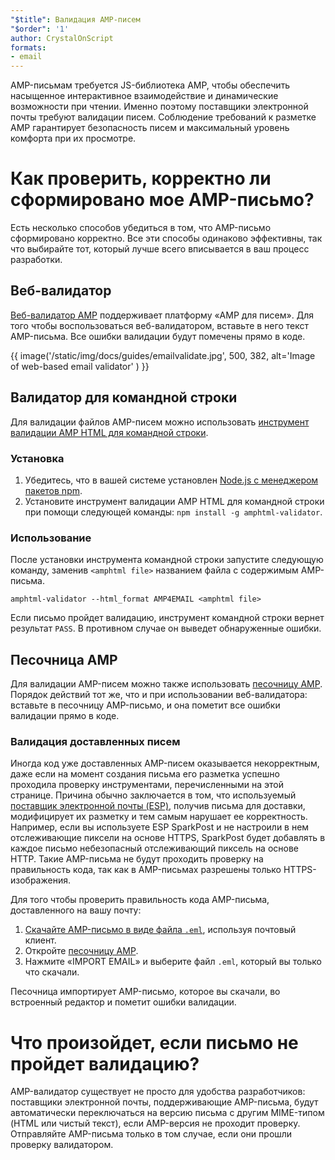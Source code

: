 ```yaml
---
"$title": Валидация AMP-писем
"$order": '1'
author: CrystalOnScript
formats:
- email
---
```


AMP-письмам требуется JS-библиотека AMP, чтобы обеспечить насыщенное интерактивное взаимодействие и динамические возможности при чтении. Именно поэтому поставщики электронной почты требуют валидации писем. Соблюдение требований к разметке AMP гарантирует безопасность писем и максимальный уровень комфорта при их просмотре.

# Как проверить, корректно ли сформировано мое AMP-письмо?

Есть несколько способов убедиться в том, что AMP-письмо сформировано корректно. Все эти способы одинаково эффективны, так что выбирайте тот, который лучше всего вписывается в ваш процесс разработки.

## Веб-валидатор

[Веб-валидатор AMP](https://validator.ampproject.org/#htmlFormat=AMP4EMAIL) поддерживает платформу «AMP для писем». Для того чтобы воспользоваться веб-валидатором, вставьте в него текст AMP-письма. Все ошибки валидации будут помечены прямо в коде.

{{ image('/static/img/docs/guides/emailvalidate.jpg', 500, 382, alt='Image of web-based email validator' ) }}

## Валидатор для командной строки

Для валидации файлов AMP-писем можно использовать [инструмент валидации AMP HTML для командной строки](https://www.npmjs.com/package/amphtml-validator).

### Установка

1. Убедитесь, что в вашей системе установлен [Node.js с менеджером пакетов npm](https://docs.npmjs.com/downloading-and-installing-node-js-and-npm).
2. Установите инструмент валидации AMP HTML для командной строки при помощи следующей команды: `npm install -g amphtml-validator`.

### Использование

После установки инструмента командной строки запустите следующую команду, заменив `<amphtml file>` названием файла с содержимым AMP-письма.

```
amphtml-validator --html_format AMP4EMAIL <amphtml file>
```

Если письмо пройдет валидацию, инструмент командной строки вернет результат `PASS`. В противном случае он выведет обнаруженные ошибки.

## Песочница AMP

Для валидации AMP-писем можно также использовать [песочницу AMP](https://playground.amp.dev/?runtime=amp4email). Порядок действий тот же, что и при использовании веб-валидатора: вставьте в песочницу AMP-письмо, и она пометит все ошибки валидации прямо в коде.

### Валидация доставленных писем

Иногда код уже доставленных AMP-писем оказывается некорректным, даже если на момент создания письма его разметка успешно проходила проверку инструментами, перечисленными на этой странице. Причина обычно заключается в том, что используемый [поставщик электронной почты (ESP)](https://amp.dev/support/faq/email-support/), получив письма для доставки, модифицирует их разметку и тем самым нарушает ее корректность. Например, если вы используете ESP SparkPost и не настроили в нем отслеживающие пиксели на основе HTTPS, SparkPost будет добавлять в каждое письмо небезопасный отслеживающий пиксель на основе HTTP. Такие AMP-письма не будут проходить проверку на правильность кода, так как в AMP-письмах разрешены только HTTPS-изображения.

Для того чтобы проверить правильность кода AMP-письма, доставленного на вашу почту:

1. [Скачайте AMP-письмо в виде файла `.eml`](https://www.codetwo.com/kb/export-email-to-file), используя почтовый клиент.
2. Откройте [песочницу AMP](https://playground.amp.dev/?runtime=amp4email).
3. Нажмите «IMPORT EMAIL» и выберите файл `.eml`, который вы только что скачали.

Песочница импортирует AMP-письмо, которое вы скачали, во встроенный редактор и пометит ошибки валидации.

# Что произойдет, если письмо не пройдет валидацию?

AMP-валидатор существует не просто для удобства разработчиков: поставщики электронной почты, поддерживающие AMP-письма, будут автоматически переключаться на версию письма с другим MIME-типом (HTML или чистый текст), если AMP-версия не проходит проверку. Отправляйте AMP-письма только в том случае, если они прошли проверку валидатором.
